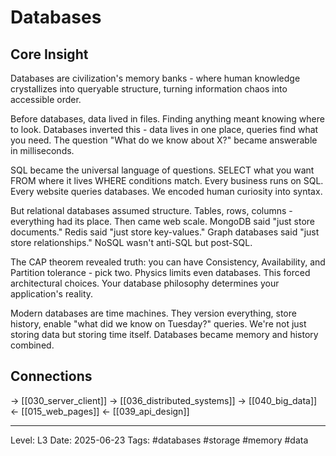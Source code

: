 # Databases

## Core Insight
Databases are civilization's memory banks - where human knowledge crystallizes into queryable structure, turning information chaos into accessible order.

Before databases, data lived in files. Finding anything meant knowing where to look. Databases inverted this - data lives in one place, queries find what you need. The question "What do we know about X?" became answerable in milliseconds.

SQL became the universal language of questions. SELECT what you want FROM where it lives WHERE conditions match. Every business runs on SQL. Every website queries databases. We encoded human curiosity into syntax.

But relational databases assumed structure. Tables, rows, columns - everything had its place. Then came web scale. MongoDB said "just store documents." Redis said "just store key-values." Graph databases said "just store relationships." NoSQL wasn't anti-SQL but post-SQL.

The CAP theorem revealed truth: you can have Consistency, Availability, and Partition tolerance - pick two. Physics limits even databases. This forced architectural choices. Your database philosophy determines your application's reality.

Modern databases are time machines. They version everything, store history, enable "what did we know on Tuesday?" queries. We're not just storing data but storing time itself. Databases became memory and history combined.

## Connections
→ [[030_server_client]]
→ [[036_distributed_systems]]
→ [[040_big_data]]
← [[015_web_pages]]
← [[039_api_design]]

---
Level: L3
Date: 2025-06-23
Tags: #databases #storage #memory #data